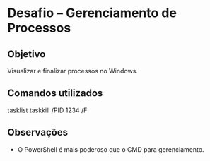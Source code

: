 # Desafio – Gerenciamento de Processos

## Objetivo
Visualizar e finalizar processos no Windows.

## Comandos utilizados
tasklist
taskkill /PID 1234 /F

## Observações
- O PowerShell é mais poderoso que o CMD para gerenciamento.
